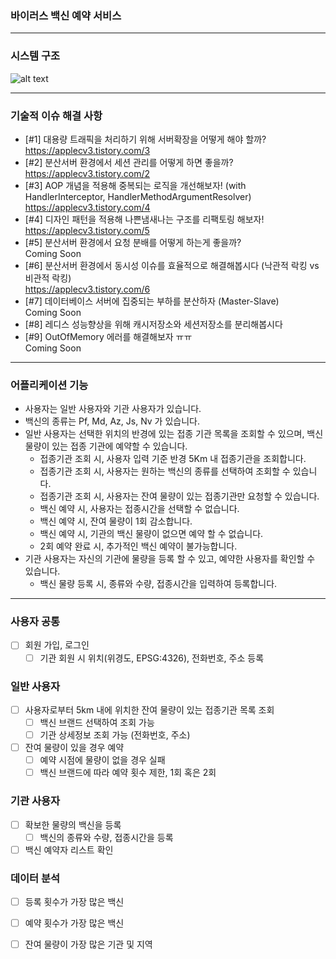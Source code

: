 

### 바이러스 백신 예약 서비스



---
### 시스템 구조

![alt text](https://github.com/f-lab-edu/virus-vaccine/blob/main/pictures/Architecture.png)

---

### 기술적 이슈 해결 사항
- [#1] 대용량 트래픽을 처리하기 위해 서버확장을 어떻게 해야 할까?
<br /> https://applecv3.tistory.com/3
- [#2] 분산서버 환경에서 세션 관리를 어떻게 하면 좋을까?
<br /> https://applecv3.tistory.com/2
- [#3] AOP 개념을 적용해 중복되는 로직을 개선해보자! (with HandlerInterceptor, HandlerMethodArgumentResolver)
<br /> https://applecv3.tistory.com/4
- [#4] 디자인 패턴을 적용해 나쁜냄새나는 구조를 리팩토링 해보자! 
<br /> https://applecv3.tistory.com/5
- [#5] 분산서버 환경에서 요청 분배를 어떻게 하는게 좋을까?
<br /> Coming Soon
- [#6] 분산서버 환경에서 동시성 이슈를 효율적으로 해결해봅시다 (낙관적 락킹 vs 비관적 락킹)
<br /> https://applecv3.tistory.com/6
- [#7] 데이터베이스 서버에 집중되는 부하를 분산하자 (Master-Slave)
<br /> Coming Soon
- [#8] 레디스 성능향상을 위해 캐시저장소와 세션저장소를 분리해봅시다
- [#9] OutOfMemory 에러를 해결해보자 ㅠㅠ
<br /> Coming Soon
---
### 어플리케이션 기능
- 사용자는 일반 사용자와 기관 사용자가 있습니다.
- 백신의 종류는 Pf, Md, Az, Js, Nv 가 있습니다.
- 일반 사용자는 선택한 위치의 반경에 있는 접종 기관 목록을 조회할 수 있으며, 백신 물량이 있는 접종 기관에 예약할 수 있습니다.
  - 접종기관 조회 시, 사용자 입력 기준 반경 5Km 내 접종기관을 조회합니다.
  - 접종기관 조회 시, 사용자는 원하는 백신의 종류를 선택하여 조회할 수 있습니다.
  - 접종기관 조회 시, 사용자는 잔여 물량이 있는 접종기관만 요청할 수 있습니다.
  - 백신 예약 시, 사용자는 접종시간을 선택할 수 없습니다.
  - 백신 예약 시, 잔여 물량이 1회 감소합니다.
  - 백신 예약 시, 기관의 백신 물량이 없으면 예약 할 수 없습니다.
  - 2회 예약 완료 시, 추가적인 백신 예약이 불가능합니다.
- 기관 사용자는 자신의 기관에 물량을 등록 할 수 있고, 예약한 사용자를 확인할 수 있습니다.
  - 백신 물량 등록 시, 종류와 수량, 접종시간을 입력하여 등록합니다.

---
### 사용자 공통
- [ ] 회원 가입, 로그인
   - [ ] 기관 회원 시 위치(위경도,  EPSG:4326), 전화번호, 주소 등록 

### 일반 사용자
- [ ] 사용자로부터 5km 내에 위치한 잔여 물량이 있는 접종기관 목록 조회
   - [ ] 백신 브랜드 선택하여 조회 가능
   - [ ] 기관 상세정보 조회 가능 (전화번호, 주소)
- [ ] 잔여 물량이 있을 경우 예약 
   - [ ] 예약 시점에 물량이 없을 경우 실패
   - [ ] 백신 브랜드에 따라 예약 횟수 제한, 1회 혹은 2회

### 기관 사용자
- [ ] 확보한 물량의 백신을 등록
   - [ ] 백신의 종류와 수량, 접종시간을 등록
- [ ] 백신 예약자 리스트 확인

### 데이터 분석
- [ ] 등록 횟수가 가장 많은 백신
- [ ] 예약 횟수가 가장 많은 백신
- [ ] 잔여 물량이 가장 많은 기관 및 지역



